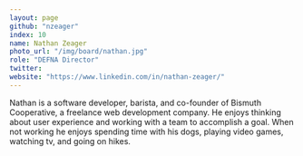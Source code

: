 ```yaml
---
layout: page
github: "nzeager"
index: 10
name: Nathan Zeager
photo_url: "/img/board/nathan.jpg"
role: "DEFNA Director"
twitter: 
website: "https://www.linkedin.com/in/nathan-zeager/"
---
```


Nathan is a software developer, barista, and co-founder of Bismuth Cooperative, a freelance web development company. He enjoys thinking about user experience and working with a team to accomplish a goal. When not working he enjoys spending time with his dogs, playing video games, watching tv, and going on hikes.
